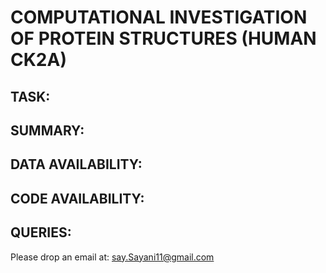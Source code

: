 # COMPUTATIONAL INVESTIGATION OF PROTEIN STRUCTURES (HUMAN CK2A)

## TASK:

## SUMMARY:

## DATA AVAILABILITY:

## CODE AVAILABILITY:

## QUERIES:

Please drop an email at: say.Sayani11@gmail.com

